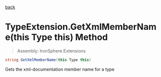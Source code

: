 ﻿

[back](/IronSphere.Extensions/types/TypeExtension)

# TypeExtension.GetXmlMemberName(this Type this) Method

> Assembly: IronSphere.Extensions

```csharp
string GetXmlMemberName(this Type this)
```

Gets the xml-documentation member name for a type

 